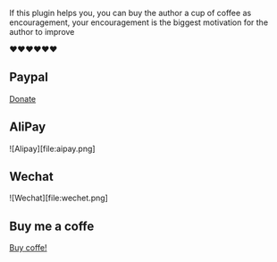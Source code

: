 If this plugin helps you, you can buy the author a cup of coffee as encouragement, your encouragement is the biggest motivation for the author to improve

❤️❤️❤️❤️❤️❤️

## Paypal

[Donate](https://paypal.me/donateToTony6?country.x=C2&locale.x=zh_XC)

## AliPay

![Alipay][file:aipay.png]

## Wechat

![Wechat][file:wechet.png]

## Buy me a coffe

[Buy coffe!](https://www.buymeacoffee.com/tonyliu011t)
